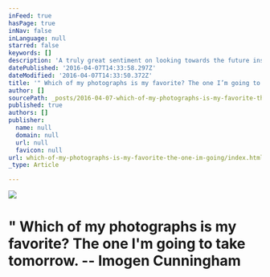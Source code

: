 ```yaml
---
inFeed: true
hasPage: true
inNav: false
inLanguage: null
starred: false
keywords: []
description: 'A truly great sentiment on looking towards the future instead of dwelling on the past. '
datePublished: '2016-04-07T14:33:58.297Z'
dateModified: '2016-04-07T14:33:50.372Z'
title: '" Which of my photographs is my favorite? The one I’m going to take tomorrow. – Imogen Cunningham'
author: []
sourcePath: _posts/2016-04-07-which-of-my-photographs-is-my-favorite-the-one-im-going.md
published: true
authors: []
publisher:
  name: null
  domain: null
  url: null
  favicon: null
url: which-of-my-photographs-is-my-favorite-the-one-im-going/index.html
_type: Article

---
```

![](https://the-grid-user-content.s3-us-west-2.amazonaws.com/90a5d665-2518-4509-8264-15e3dbeb50c9.jpg)

# " Which of my photographs is my favorite? The one I'm going to take tomorrow. -- Imogen Cunningham